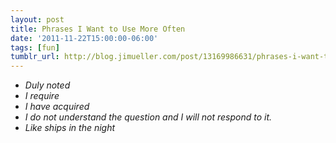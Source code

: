 ```yaml
---
layout: post
title: Phrases I Want to Use More Often
date: '2011-11-22T15:00:00-06:00'
tags: [fun]
tumblr_url: http://blog.jimueller.com/post/13169986631/phrases-i-want-to-use-more-often
---
```

- *Duly noted*
- *I require*
- *I have acquired*
- *I do not understand the question and I will not respond to it.*
- *Like ships in the night*
